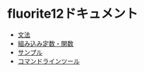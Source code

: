 # fluorite12ドキュメント

- [文法](SYNTAX-ja.md)
- [組み込み定数・関数](BUILTIN-ja.md)
- [サンプル](SAMPLES-ja.md)
- [コマンドラインツール](CLI-ja.md)
